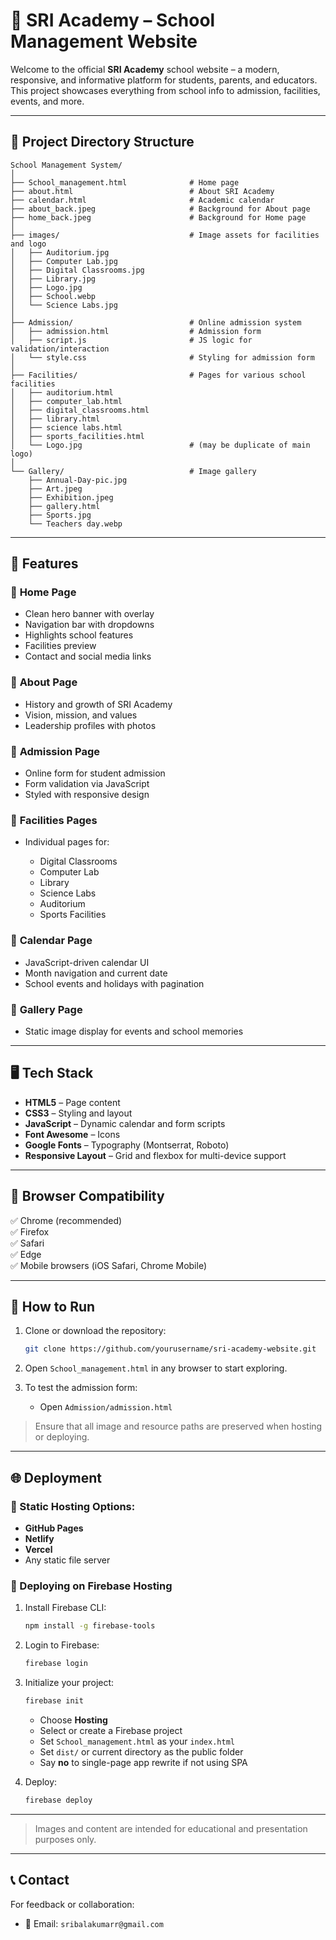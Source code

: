 
# 🏫 SRI Academy – School Management Website

Welcome to the official **SRI Academy** school website – a modern, responsive, and informative platform for students, parents, and educators. This project showcases everything from school info to admission, facilities, events, and more.

---

## 📁 Project Directory Structure

```
School Management System/
│
├── School_management.html              # Home page
├── about.html                          # About SRI Academy
├── calendar.html                       # Academic calendar
├── about_back.jpeg                     # Background for About page
├── home_back.jpeg                      # Background for Home page
│
├── images/                             # Image assets for facilities and logo
│   ├── Auditorium.jpg
│   ├── Computer Lab.jpg
│   ├── Digital Classrooms.jpg
│   ├── Library.jpg
│   ├── Logo.jpg
│   ├── School.webp
│   └── Science Labs.jpg
│
├── Admission/                          # Online admission system
│   ├── admission.html                  # Admission form
│   ├── script.js                       # JS logic for validation/interaction
│   └── style.css                       # Styling for admission form
│
├── Facilities/                         # Pages for various school facilities
│   ├── auditorium.html
│   ├── computer_lab.html
│   ├── digital_classrooms.html
│   ├── library.html
│   ├── science labs.html
│   ├── sports_facilities.html
│   └── Logo.jpg                        # (may be duplicate of main logo)
│
└── Gallery/                            # Image gallery
    ├── Annual-Day-pic.jpg
    ├── Art.jpeg
    ├── Exhibition.jpeg
    ├── gallery.html
    ├── Sports.jpg
    └── Teachers day.webp
```

---

## 🌟 Features

### 🔹 **Home Page**

* Clean hero banner with overlay
* Navigation bar with dropdowns
* Highlights school features
* Facilities preview
* Contact and social media links

### 🔹 **About Page**

* History and growth of SRI Academy
* Vision, mission, and values
* Leadership profiles with photos

### 🔹 **Admission Page**

* Online form for student admission
* Form validation via JavaScript
* Styled with responsive design

### 🔹 **Facilities Pages**

* Individual pages for:

  * Digital Classrooms
  * Computer Lab
  * Library
  * Science Labs
  * Auditorium
  * Sports Facilities

### 🔹 **Calendar Page**

* JavaScript-driven calendar UI
* Month navigation and current date
* School events and holidays with pagination

### 🔹 **Gallery Page**

* Static image display for events and school memories

---

## 🖥️ Tech Stack

* **HTML5** – Page content
* **CSS3** – Styling and layout
* **JavaScript** – Dynamic calendar and form scripts
* **Font Awesome** – Icons
* **Google Fonts** – Typography (Montserrat, Roboto)
* **Responsive Layout** – Grid and flexbox for multi-device support

---

## 📱 Browser Compatibility

✅ Chrome (recommended)  
✅ Firefox  
✅ Safari  
✅ Edge  
✅ Mobile browsers (iOS Safari, Chrome Mobile)

---

## 🚀 How to Run

1. Clone or download the repository:

   ```bash
   git clone https://github.com/yourusername/sri-academy-website.git
   ```

2. Open `School_management.html` in any browser to start exploring.

3. To test the admission form:

   * Open `Admission/admission.html`

> Ensure that all image and resource paths are preserved when hosting or deploying.

---

## 🌐 Deployment

### 🔹 Static Hosting Options:
* **GitHub Pages**
* **Netlify**
* **Vercel**
* Any static file server

### 🔹 Deploying on Firebase Hosting

1. Install Firebase CLI:
   ```bash
   npm install -g firebase-tools
   ```

2. Login to Firebase:
   ```bash
   firebase login
   ```

3. Initialize your project:
   ```bash
   firebase init
   ```

   - Choose **Hosting**
   - Select or create a Firebase project
   - Set `School_management.html` as your `index.html`
   - Set `dist/` or current directory as the public folder
   - Say **no** to single-page app rewrite if not using SPA

4. Deploy:
   ```bash
   firebase deploy
   ```

---

> Images and content are intended for educational and presentation purposes only.

---

## 📞 Contact

For feedback or collaboration:

* 📧 Email: `sribalakumarr@gmail.com`
